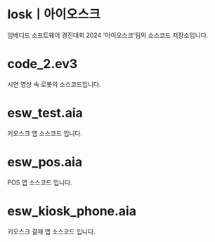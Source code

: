 # Ioskㅣ아이오스크
임베디드 소프트웨어 경진대회 2024
'아이오스크'팀의  소스코드 저장소입니다.

# code_2.ev3
시연 영상 속 로봇의 소스코드입니다.

# esw_test.aia
키오스크 앱 소스코드 입니다.

# esw_pos.aia
POS 앱 소스코드 입니다.

# esw_kiosk_phone.aia
키오스크 결제 앱 소스코드 입니다.
